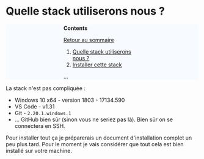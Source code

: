 # Quelle stack utiliserons nous ? 


<div id="toc_container" style="background-color: #f7faff;">
<div id="toc-wrapper" style="margin-left: auto;margin-right: auto; width: 40%;">
<p class="toc_title"><strong>Contents</strong></p>
<p><a href="Readme.md">Retour au sommaire</a></p>
<ol class="toc_list">
  <li><a href="01-Stack.md">Quelle stack utiliserons nous ?</a></li>
  <li><a href="02-Installation.md">Installer cette stack</a></li>
</ol>
<p>...</p>
</div>
</div>


La stack n'est pas compliquée : 

- Windows 10 x64 - version 1803 - 17134.590
- VS Code - v1.31
- Git - `2.20.1.windows.1`
- ... GitHub bien sûr (sinon vous ne seriez pas là). Bien sûr on se connectera en SSH.

Pour installer tout ça je préparerais un document d'installation complet un peu plus tard. Pour le moment je vais considérer que tout cela est bien installé sur votre machine.